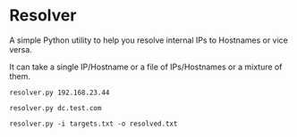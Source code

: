 # Resolver
A simple Python utility to help you resolve internal IPs to Hostnames or vice versa.

It can take a single IP/Hostname or a file of IPs/Hostnames or a mixture of them.

`resolver.py 192.168.23.44`

`resolver.py dc.test.com`

`resolver.py -i targets.txt -o resolved.txt`


